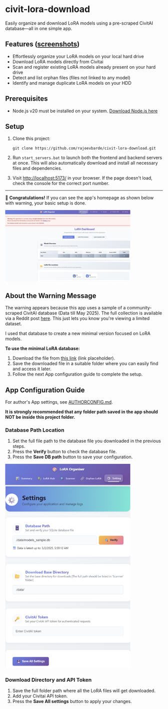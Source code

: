 # civit-lora-download

Easily organize and download LoRA models using a pre-scraped CivitAI database—all in one simple app.

## Features ([screenshots](FEATURES.MD))

- Effortlessly organize your LoRA models on your local hard drive
- Download LoRA models directly from Civitai
- Scan and register existing LoRA models already present on your hard drive
- Detect and list orphan files (files not linked to any model)
- Identify and manage duplicate LoRA models on your HDD

## Prerequisites
- Node.js v20 must be installed on your system. [Download Node.js here](https://nodejs.org/en/download)

## Setup

1. Clone this project:
   ```
   git clone https://github.com/rajeevbarde/civit-lora-download.git
   ```

2. Run `start_servers.bat` to launch both the frontend and backend servers at once. This will also automatically download and install all necessary files and dependencies.

3. Visit [http://localhost:5173/](http://localhost:5173/) in your browser. If the page doesn't load, check the console for the correct port number.

---

🎉 **Congratulations!** If you can see the app's homepage as shown below with warning, your basic setup is done.

<img src="docs/images/homepage_sampledb.png" alt="App Homepage Screenshot" width="400"/>

## About the Warning Message

The warning appears because this app uses a sample of a community-scraped CivitAI database (Data till May 2025). The full collection is available via a Reddit post [here](https://www.reddit.com/r/StableDiffusion/comments/1kfvt73/civitai_model_database_checkpoints_and_loras/). This just lets you know you're viewing a limited dataset.

I used that database to create a new minimal version focused on LoRA models.

**To use the minimal LoRA database:**

1. Download the file from [this link](#) (link placeholder).
2. Save the downloaded file in a suitable folder where you can easily find and access it later.
3. Follow the next App configuration guide to complete the setup.

## App Configuration Guide

For author's App settings, see [AUTHORCONFIG.md](AUTHORCONFIG.md).

**It is strongly recommended that any folder path saved in the app should NOT be inside this project folder.**

### Database Path Location

1. Set the full file path to the database file you downloaded in the previous steps.
2. Press the **Verify** button to check the database file.
3. Press the **Save DB path** button to save your configuration.

<img src="docs/images/settings.png" alt="App Homepage Screenshot" width="400"/>

### Download Directory and API Token

1. Save the full folder path where all the LoRA files will get downloaded.
2. Add your Civitai API token.
3. Press the **Save All settings** button to apply your changes.